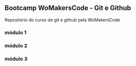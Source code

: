 ## Bootcamp WoMakersCode - Git e Github

Repositório do curso de git e github pela WoMakersCode

### módulo 1

### módulo 2

### módulo 3

